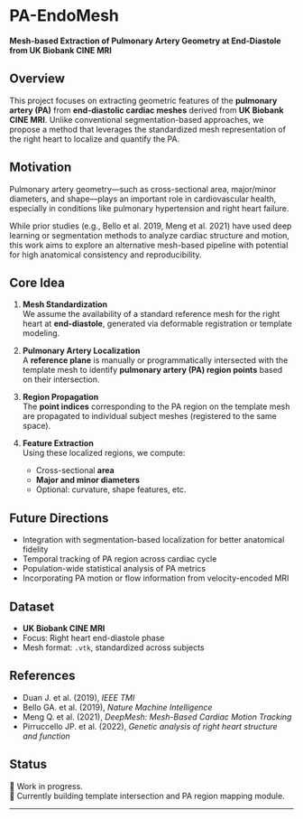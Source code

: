 # PA-EndoMesh

**Mesh-based Extraction of Pulmonary Artery Geometry at End-Diastole from UK Biobank CINE MRI**

## Overview

This project focuses on extracting geometric features of the **pulmonary artery (PA)** from **end-diastolic cardiac meshes** derived from **UK Biobank CINE MRI**. Unlike conventional segmentation-based approaches, we propose a method that leverages the standardized mesh representation of the right heart to localize and quantify the PA.

## Motivation

Pulmonary artery geometry—such as cross-sectional area, major/minor diameters, and shape—plays an important role in cardiovascular health, especially in conditions like pulmonary hypertension and right heart failure.

While prior studies (e.g., Bello et al. 2019, Meng et al. 2021) have used deep learning or segmentation methods to analyze cardiac structure and motion, this work aims to explore an alternative mesh-based pipeline with potential for high anatomical consistency and reproducibility.

## Core Idea

1. **Mesh Standardization**  
   We assume the availability of a standard reference mesh for the right heart at **end-diastole**, generated via deformable registration or template modeling.

2. **Pulmonary Artery Localization**  
   A **reference plane** is manually or programmatically intersected with the template mesh to identify **pulmonary artery (PA) region points** based on their intersection.

3. **Region Propagation**  
   The **point indices** corresponding to the PA region on the template mesh are propagated to individual subject meshes (registered to the same space).

4. **Feature Extraction**  
   Using these localized regions, we compute:
   - Cross-sectional **area**
   - **Major and minor diameters**
   - Optional: curvature, shape features, etc.

## Future Directions

- Integration with segmentation-based localization for better anatomical fidelity
- Temporal tracking of PA region across cardiac cycle
- Population-wide statistical analysis of PA metrics
- Incorporating PA motion or flow information from velocity-encoded MRI

## Dataset

- **UK Biobank CINE MRI**
- Focus: Right heart end-diastole phase
- Mesh format: `.vtk`, standardized across subjects

## References

- Duan J. et al. (2019), *IEEE TMI*
- Bello GA. et al. (2019), *Nature Machine Intelligence*
- Meng Q. et al. (2021), *DeepMesh: Mesh-Based Cardiac Motion Tracking*
- Pirruccello JP. et al. (2022), *Genetic analysis of right heart structure and function*

## Status

🚧 Work in progress.  
📌 Currently building template intersection and PA region mapping module.

---

